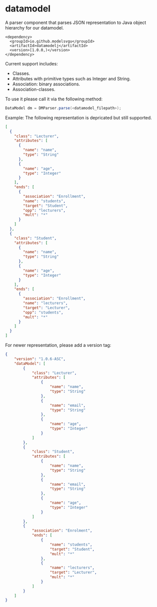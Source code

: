 # datamodel
A parser component that parses JSON representation to Java object hierarchy for our datamodel.

```
<dependency>
  <groupId>io.github.modelsvgu</groupId>
  <artifactId>datamodelj</artifactId>
  <version>[1.0.0,)</version>
</dependency>
```

Current support includes:
- Classes.
- Attributes with primitive types such as Integer and String.
- Association: binary associations.
- Association-classes.

To use it please call it via the following method:
```java
DataModel dm = DMParser.parse(<datamodel_filepath>);
```

Example:
The following representation is depricated but still supported.
```json
[
  {
    "class": "Lecturer",
    "attributes": [
      {
        "name": "name",
        "type": "String"
      },
      {
        "name": "age",
        "type": "Integer"
      }
    ],
    "ends": [
      {
        "association": "Enrollment",
        "name": "students",
        "target": "Student",
        "opp": "lecturers",
        "mult": "*"
      }
    ]
  },
  {
    "class": "Student",
    "attributes": [
      {
        "name": "name",
        "type": "String"
      },
      {
        "name": "age",
        "type": "Integer"
      }
    ],
    "ends": [
      {
        "association": "Enrollment",
        "name": "lecturers",
        "target": "Lecturer",
        "opp": "students",
        "mult": "*"
      }
    ]
  }
]
```

For newer representation, please add a version tag:
```json
{
	"version": "1.0.6-ASC",
	"dataModel": [
		{
			"class": "Lecturer",
			"attributes": [
				{
					"name": "name",
					"type": "String"
				},
				{
					"name": "email",
					"type": "String"
				},
				{
					"name": "age",
					"type": "Integer"
				}
			]
		},
		{
			"class": "Student",
			"attributes": [
				{
					"name": "name",
					"type": "String"
				},
				{
					"name": "email",
					"type": "String"
				},
				{
					"name": "age",
					"type": "Integer"
				}
			]
		},
		{
			"association": "Enrolment",
			"ends": [
				{
					"name": "students",
					"target": "Student",
					"mult": "*"
				},
				{
					"name": "lecturers",
					"target": "Lecturer",
					"mult": "*"
				}
			]
		}
	]
}
```
